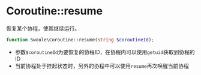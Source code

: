 # Coroutine::resume

恢复某个协程，使其继续运行。
```php
function Swoole\Coroutine::resume(string $coroutineId);
```

* 参数`$coroutineId`为要恢复的协程ID，在协程内可以使用`getuid`获取到协程的ID
* 当前协程处于挂起状态时，另外的协程中可以使用`resume`再次唤醒当前协程